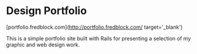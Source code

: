 # Design Portfolio

[portfolio.fredblock.com](http://portfolio.fredblock.com/ target='_blank')

This is a simple portfolio site built with Rails for presenting a selection of my graphic and web design work.
